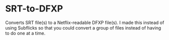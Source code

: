 # SRT-to-DFXP
Converts SRT file(s) to a Netflix-readable DFXP file(s). I made this instead of using Subflicks so that you could convert a group of files instead of having to do one at a time.
